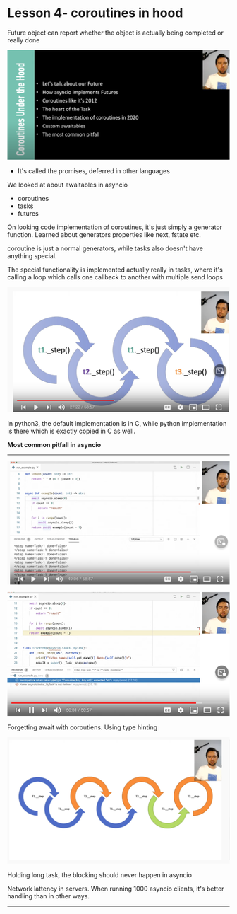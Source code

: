 # Lesson 4- coroutines in hood

Future object can report whether the object is actually being completed or really done

![](<../.gitbook/assets/image (3).png>)

* It's called the promises, deferred in other languages

We looked at about awaitables in asyncio

* coroutines
* tasks
* futures

On looking code implementation of coroutines, it's just simply a generator function. Learned about generators properties like next, fstate etc.

coroutine is just a normal generators, while tasks also doesn't have anything special.

The special functionality is implemented actually really in tasks, where it's calling a loop which calls one callback to another with multiple send loops

![](<../.gitbook/assets/image (22).png>)



In python3, the default implementation is in C, while python implementation is there which is exactly copied in C as well.

**Most common pitfall in asyncio**

****

![](<../.gitbook/assets/image (23).png>)



![](<../.gitbook/assets/image (25).png>)

Forgetting await with coroutiens. Using type hinting



![](<../.gitbook/assets/image (26).png>)

Holding long task, the blocking should never happen in asyncio

Network lattency in servers. When running 1000 asyncio clients, it's better handling than in other ways.

****
